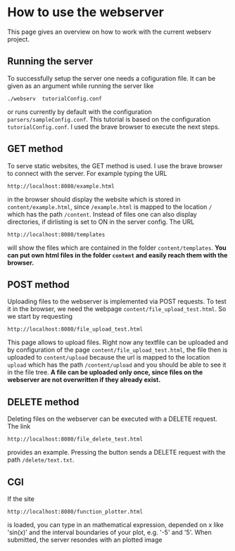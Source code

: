 # How to use the webserver
This page gives an overview on how to work with the current webserv project.
## Running the server
To successfully setup the server one needs a cofiguration file. It can be given as an argument while running the server like
```
./webserv  tutorialConfig.conf
```
or runs currently by default with the configuration `parsers/sampleConfig.conf`. This tutorial is based on the configuration `tutorialConfig.conf`. I used the brave browser to execute the next steps.
## GET method
To serve static websites, the GET method is used. I use the brave browser to connect with the server. For example typing the URL
```
http://localhost:8080/example.html
```
in the browser should display the website which is stored in `content/example.html`, since `/example.html` is mapped to the location `/` which has the path `/content`. Instead of files one can also display directories, if dirlisting is set to ON in the server config. The URL
```
http://localhost:8080/templates
```
will show the files which are contained in the folder `content/templates`. **You can put own html files in the folder `content` and easily reach them with the browser.**

## POST method
Uploading files to the webserver is implemented via POST requests. To test it in the browser, we need the webpage `content/file_upload_test.html`. So we start by requesting
```
http://localhost:8080/file_upload_test.html
```
This page allows to upload files. Right now any textfile can be uploaded and by configuration of the page `content/file_upload_test.html`, the file then is uploaded to `content/upload` because the url is mapped to the location `upload` which has the path `/content/upload` and you should be able to see it in the file tree. **A file can be uploaded only once, since files on the webserver are not overwritten if they already exist.**

## DELETE method
Deleting files on the webserver can be executed with a DELETE request. The link 
```
http://localhost:8080/file_delete_test.html
```
provides an example. Pressing the button sends a DELETE request with the path `/delete/text.txt`.

## CGI
If the site
```
http://localhost:8080/function_plotter.html
```
is loaded, you can type in an mathematical expression, depended on x like 'sin(x)' and the interval boundaries of your plot, e.g. '-5' and '5'. When submitted, the server resondes with an plotted image
